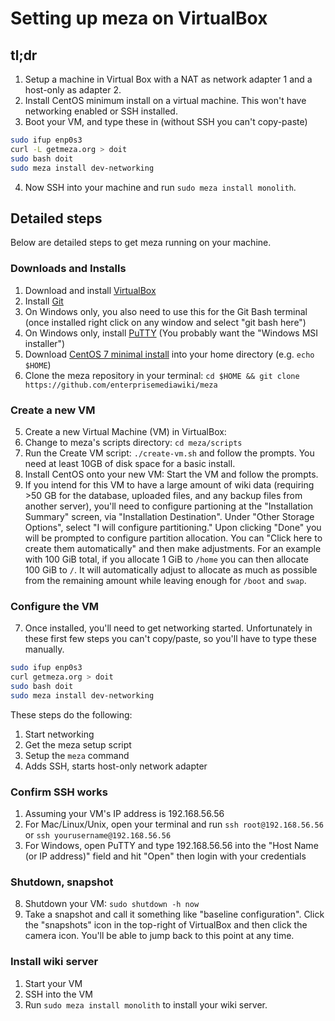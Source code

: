 # Setting up meza on VirtualBox

## tl;dr

1. Setup a machine in Virtual Box with a NAT as network adapter 1 and a host-only as adapter 2.
2. Install CentOS minimum install on a virtual machine. This won't have networking enabled or SSH installed.
3. Boot your VM, and type these in (without SSH you can't copy-paste)
```bash
sudo ifup enp0s3
curl -L getmeza.org > doit
sudo bash doit
sudo meza install dev-networking
```
4. Now SSH into your machine and run `sudo meza install monolith`.

## Detailed steps

Below are detailed steps to get meza running on your machine.

### Downloads and Installs
1. Download and install [VirtualBox](https://www.virtualbox.org/)
1. Install [Git](https://git-scm.com/)
  1. On Windows only, you also need to use this for the Git Bash terminal (once installed right click on any window and select "git bash here")
1. On Windows only, install [PuTTY](http://www.chiark.greenend.org.uk/~sgtatham/putty/download.html) (You probably want the "Windows MSI installer")
1. Download [CentOS 7 minimal install](http://isoredirect.centos.org/centos/7/isos/x86_64/) into your home directory (e.g. `echo $HOME`)
1. Clone the meza repository in your terminal: `cd $HOME && git clone https://github.com/enterprisemediawiki/meza`

### Create a new VM
5. Create a new Virtual Machine (VM) in VirtualBox:
  1. Change to meza's scripts directory: `cd meza/scripts`
  2. Run the Create VM script: `./create-vm.sh` and follow the prompts. You need at least 10GB of disk space for a basic install.
6. Install CentOS onto your new VM: Start the VM and follow the prompts.
  1. If you intend for this VM to have a large amount of wiki data (requiring >50 GB for the database, uploaded files, and any backup files from another server), you'll need to configure partioning at the "Installation Summary" screen, via "Installation Destination". Under "Other Storage Options", select "I will configure partitioning." Upon clicking "Done" you will be prompted to configure partition allocation. You can "Click here to create them automatically" and then make adjustments. For an example with 100 GiB total, if you allocate 1 GiB to `/home` you can then allocate 100 GiB to `/`. It will automatically adjust to allocate as much as possible from the remaining amount while leaving enough for `/boot` and `swap`.

### Configure the VM
7. Once installed, you'll need to get networking started. Unfortunately in these first few steps you can't copy/paste, so you'll have to type these manually.

```bash
sudo ifup enp0s3
curl getmeza.org > doit
sudo bash doit
sudo meza install dev-networking
```

These steps do the following:
1. Start networking
2. Get the meza setup script
3. Setup the `meza` command
4. Adds SSH, starts host-only network adapter

### Confirm SSH works
1. Assuming your VM's IP address is 192.168.56.56
2. For Mac/Linux/Unix, open your terminal and run `ssh root@192.168.56.56` or `ssh yourusername@192.168.56.56`
3. For Windows, open PuTTY and type 192.168.56.56 into the "Host Name (or IP address)" field and hit "Open" then login with your credentials

### Shutdown, snapshot
8. Shutdown your VM: `sudo shutdown -h now`
9. Take a snapshot and call it something like "baseline configuration". Click the "snapshots" icon in the top-right of VirtualBox and then click the camera icon. You'll be able to jump back to this point at any time.

### Install wiki server
1. Start your VM
2. SSH into the VM
3. Run `sudo meza install monolith` to install your wiki server.
